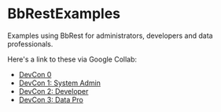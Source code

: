 # BbRestExamples
Examples using BbRest for administrators, developers and data professionals. 

Here's a link to these via Google Collab: 
* [DevCon 0](https://drive.google.com/file/d/1xGTm1R5WNsQULwPuehDF-2mRdGhcmWLB/view?usp=sharing)
* [DevCon 1: System Admin](https://drive.google.com/file/d/1yWOg7G7qNLpgUBOktC6c4pvrdSGtabX1/view?usp=sharing)
* [DevCon 2: Developer](https://drive.google.com/file/d/1zDBbnYdH_NaEcbtVBFQ0PkIyFglr8eAD/view?usp=sharing)
* [DevCon 3: Data Pro](https://drive.google.com/file/d/1XcPCbsP9isGjrZJaLLEqJ6CzfOn26BU1/view?usp=sharing) 
